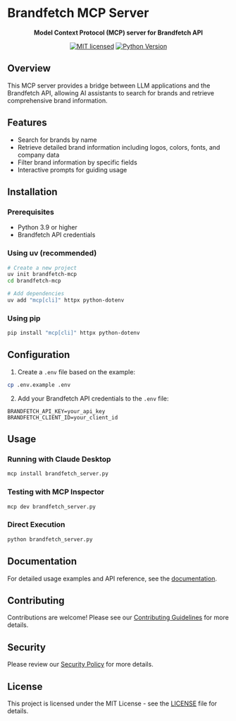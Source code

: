 # Brandfetch MCP Server

<div align="center">

<strong>Model Context Protocol (MCP) server for Brandfetch API</strong>

[![MIT licensed](https://img.shields.io/badge/license-MIT-blue.svg)](LICENSE)
[![Python Version](https://img.shields.io/badge/python-3.9%2B-blue)](https://www.python.org/downloads/)

</div>

## Overview

This MCP server provides a bridge between LLM applications and the Brandfetch API, allowing AI assistants to search for brands and retrieve comprehensive brand information.

## Features

- Search for brands by name
- Retrieve detailed brand information including logos, colors, fonts, and company data
- Filter brand information by specific fields
- Interactive prompts for guiding usage

## Installation

### Prerequisites

- Python 3.9 or higher
- Brandfetch API credentials

### Using uv (recommended)

```bash
# Create a new project
uv init brandfetch-mcp
cd brandfetch-mcp

# Add dependencies
uv add "mcp[cli]" httpx python-dotenv
```

### Using pip

```bash
pip install "mcp[cli]" httpx python-dotenv
```

## Configuration

1. Create a `.env` file based on the example:

```bash
cp .env.example .env
```

2. Add your Brandfetch API credentials to the `.env` file:

```
BRANDFETCH_API_KEY=your_api_key
BRANDFETCH_CLIENT_ID=your_client_id
```

## Usage

### Running with Claude Desktop

```bash
mcp install brandfetch_server.py
```

### Testing with MCP Inspector

```bash
mcp dev brandfetch_server.py
```

### Direct Execution

```bash
python brandfetch_server.py
```

## Documentation

For detailed usage examples and API reference, see the [documentation](docs/api_reference.md).

## Contributing

Contributions are welcome! Please see our [Contributing Guidelines](CONTRIBUTING.md) for more details.

## Security

Please review our [Security Policy](SECURITY.md) for more details.

## License

This project is licensed under the MIT License - see the [LICENSE](LICENSE) file for details.